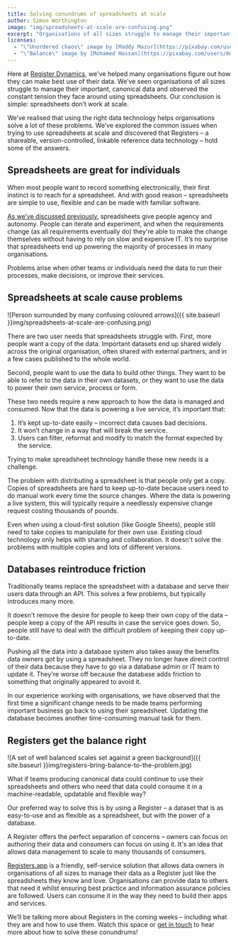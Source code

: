 ```yaml
---
title: Solving conundrums of spreadsheets at scale
author: Simon Worthington
image: "img/spreadsheets-at-scale-are-confusing.png"
excerpt: "Organisations of all sizes struggle to manage their important, canonical data and face  constant tension around using spreadsheets. Our conclusion is simple: spreadsheets don’t work at scale. What if teams producing canonical data could continue to use their spreadsheets and others who need that data could consume it in a machine-readable, updatable and flexible way?"
licenses:
  - "\"Unordered chaos\" image by [Maddy Mazur](https://pixabay.com/users/mmillustrates-8219771/) used under [Pixabay License](https://pixabay.com/service/license/)."
  - "\"Balance\" image by [Mohamed Hassan](https://pixabay.com/users/mohamed_hassan-5229782/) used under [Pixabay License](https://pixabay.com/service/license/)."
---
```

Here at [Register Dynamics](https://www.register-dynamics.co.uk), we've helped many organisations figure out how they can make best use of their data. We’ve seen organisations of all sizes struggle to manage their important, canonical data and observed the constant tension they face around using spreadsheets. Our conclusion is simple: spreadsheets don’t work at scale.

We’ve realised that using the right data technology helps organisations solve a lot of these problems. We’ve explored the common issues when trying to use spreadsheets at scale and discovered that Registers – a shareable, version-controlled, linkable reference data technology – hold some of the answers.

## Spreadsheets are great for individuals
When most people want to record something electronically, their first instinct is to reach for a spreadsheet. And with good reason – spreadsheets are simple to use, flexible and can be made with familiar software.

[As we’ve discussed previously](https://dataingovernment.blog.gov.uk/2019/06/10/improving-how-we-manage-spreadsheet-data/), spreadsheets give people agency and autonomy. People can iterate and experiment, and when the requirements change (as all requirements eventually do) they're able to make the change themselves without having to rely on slow and expensive IT. It’s no surprise that spreadsheets end up powering the majority of processes in many organisations.

Problems arise when other teams or individuals need the data to run their processes, make decisions, or improve their services.

## Spreadsheets at scale cause problems
![Person surrounded by many confusing coloured arrows]({{ site.baseurl }}img/spreadsheets-at-scale-are-confusing.png)

There are two user needs that spreadsheets struggle with. First, more people want a copy of the data. Important datasets end up shared widely across the original organisation, often shared with external partners, and in a few cases published to the whole world.

Second, people want to use the data to build other things. They want to be able to refer to the data in their own datasets, or they want to use the data to power their own service, process or form.

These two needs require a new approach to how the data is managed and consumed. Now that the data is powering a live service, it’s important that:

1. It’s kept up-to-date easily – incorrect data causes bad decisions.
2. It won’t change in a way that will break the service.
3. Users can filter, reformat and modify to match the format expected by the service.

Trying to make spreadsheet technology handle these new needs is a challenge.

The problem with distributing a spreadsheet is that people only get a copy. Copies of spreadsheets are hard to keep up-to-date because users need to do manual work every time the source changes. Where the data is powering a live system, this will typically require a needlessly expensive change request costing thousands of pounds.

Even when using a cloud-first solution (like Google Sheets), people still need to take copies to manipulate for their own use. Existing cloud technology only helps with sharing and collaboration. It doesn't solve the problems with multiple copies and lots of different versions.

## Databases reintroduce friction
Traditionally teams replace the spreadsheet with a database and serve their users data through an API. This solves a few problems, but typically introduces many more.

It doesn't remove the desire for people to keep their own copy of the data – people keep a copy of the API results in case the service goes down. So, people still have to deal with the difficult problem of keeping their copy up-to-date.

Pushing all the data into a database system also takes away the benefits data owners got by using a spreadsheet. They no longer have direct control of their data because they have to go via a database admin or IT team to update it. They're worse off because the database adds friction to something that originally appeared to avoid it.

In our experience working with organisations, we have observed that the first time a significant change needs to be made teams performing important business go back to using their spreadsheet. Updating the database becomes another time-consuming manual task for them.

## Registers get the balance right
![A set of well balanced scales set against a green background]({{ site.baseurl }}img/registers-bring-balance-to-the-problem.jpg)

What if teams producing canonical data could continue to use their spreadsheets and others who need that data could consume it in a machine-readable, updatable and flexible way?

Our preferred way to solve this is by using a Register – a dataset that is as easy-to-use and as flexible as a spreadsheet, but with the power of a database.

A Register offers the perfect separation of concerns – owners can focus on authoring their data and consumers can focus on using it. It's an idea that allows data management to scale to many thousands of consumers.

[Registers.app](https://registers.app) is a friendly, self-service solution that allows data owners in organisations of all sizes to manage their data as a Register just like the spreadsheets they know and love. Organisations can provide data to others that need it whilst ensuring best practice and information assurance policies are followed. Users can consume it in the way they need to build their apps and services.

We’ll be talking more about Registers in the coming weeks – including what they are and how to use them. Watch this space or [get in touch](mailto:hello@register-dynamics.co.uk) to hear more about how to solve these conundrums!
